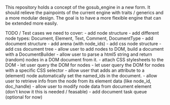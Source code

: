 This repository holds a concept of the gosub_engine in a new form. It should relieve the painpoints of the current 
engine with traits / generics and a more modular design. The goal is to have a more flexible engine that can be
extended more easily.



TODO / Test cases we need to cover:
    - add node structure
    - add different node types: Document, Element, Text, Comment, DocumentType
    - add document structure
    - add arena (with node_ids)
    - add css node structure
    - add css document tree
    - allow user to add nodes to DOM, build a document with a DocumentBuilder
    - allow user to parse a html5 string and return (random) nodes in a DOM document from it.
    - attach CSS stylesheets to the DOM
    - let user query the DOM for nodes
    - let user query the DOM for nodes with a specific CSS selector
    - allow user that adds an attribute to a (element) node automatically set the named_ids in the document.
    - allow user to retrieve info from the node from its element data (like node_id, doc_handle)
    - allow user to modify node data from document element (don't know it this is needed / feasable)
    - add document task queue (optional for now)